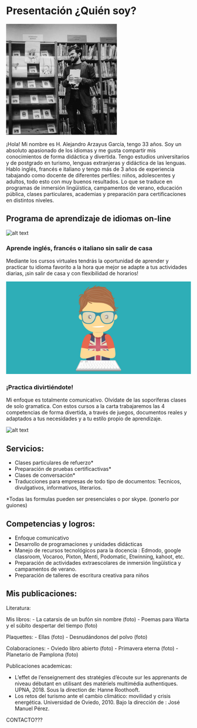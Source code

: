 # Presentación ¿Quién soy?  

![alt text](portada2.jpg)

¡Hola! Mi nombre es H. Alejandro Arzayus García, tengo 33 años. Soy un absoluto apasionado de los idiomas y me gusta compartir mis conocimientos de forma didáctica y divertida. Tengo estudios universitarios y de postgrado en turismo, lenguas extranjeras y didáctica de las lenguas. Hablo inglés, francés e italiano y tengo más de 3 años de experiencia tabajando como docente de diferentes perfiles: niños, adolescentes y adultos, todo esto con muy buenos resultados. Lo que se traduce en programas de inmersión lingüistica, campamentos de verano, educación pública, clases particulares, academias y preparación para certificaciones en distintos niveles.



## Programa de aprendizaje de idiomas on-line  


![alt text](índicea.jpeg)  

### Aprende inglés, francés o italiano sin salir de casa  

Mediante los cursos virtuales tendrás la oportunidad de aprender y practicar tu idioma favorito a la hora que mejor se adapte a tus actividades diarias, ¡sin salir de casa y con flexibilidad de horarios!  

![alt text](estudiar-ingles-internet.jpg)  

### ¡Practica divirtiéndote!  

Mi enfoque es totalmente comunicativo. Olvídate de las soporíferas clases de solo gramatica. Con estos cursos a la carta trabajaremos las 4 competencias de forma divertida, a través de juegos, documentos reales y adaptados a tus necesidades y a tu estilo propio de aprendizaje.

![alt text](índice.jpeg)


## Servicios:  

- Clases particulares de refuerzo*  
- Preparación de pruebas certificactivas*  
- Clases de conversación*  
- Traducciones para empresas de todo tipo de documentos: Tecnicos, divulgativos, informativos, literarios.  

*Todas las formulas pueden ser  presenciales o por skype. (ponerlo por guiones)  



## Competencias y logros:  

- Enfoque comunicativo  
- Desarrollo de programaciones y unidades didácticas  
- Manejo de recursos tecnológicos para la docencia : Edmodo, google classroom, Vocaroo, Pixton, Menti, Podomatic, Etwinning, kahoot, etc.  
- Preparación de actividades extraescolares de inmersión lingüística y campamentos de verano.  
- Preparación de talleres de escritura creativa para niños  

## Mis publicaciones:

Literatura:  

Mis libros: - La catarsis de un bufón sin nombre (foto)
                  - Poemas para Warta y el súbito despertar del tiempo (foto)

Plaquettes: - Ellas (foto)
                  - Desnudándonos del polvo (foto)

Colaboraciones: - Oviedo libro abierto (foto)
                           - Primavera eterna (foto)
                           - Planetario de Pamplona (foto)

Publicaciones academicas:
- L’effet de l’enseignement des stratégies d’écoute sur les apprenants de niveau débutant en utilisant des matériels multimédia authentiques. UPNA, 2018. Sous la direction de: Hanne Roothooft.
- Los retos del turismo ante el cambio climático: movilidad y crisis energética. Universidad de Oviedo, 2010. Bajo la dirección de : José Manuel Pérez.





CONTACTO???

